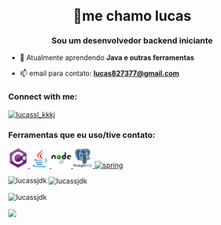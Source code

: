<h1 align="center">👋me chamo lucas</h1>
<h3 align="center">Sou um desenvolvedor backend iniciante</h3>

- 🌱 Atualmente aprendendo **Java e outras ferramentas**

- 📫 email para contato: **lucas827377@gmail.com**

<h3 align="left">Connect with me:</h3>
<p align="left">
<a href="https://instagram.com/lucassl_kkkj" target="blank"><img align="center" src="https://raw.githubusercontent.com/rahuldkjain/github-profile-readme-generator/master/src/images/icons/Social/instagram.svg" alt="lucassl_kkkj" height="30" width="40" /></a>
</p>

<h3 align="left">Ferramentas que eu uso/tive contato:</h3>
<p align="left"> <a href="https://www.w3schools.com/cs/" target="_blank" rel="noreferrer"> <img src="https://raw.githubusercontent.com/devicons/devicon/master/icons/csharp/csharp-original.svg" alt="csharp" width="40" height="40"/> </a> <a href="https://www.java.com" target="_blank" rel="noreferrer"> <img src="https://raw.githubusercontent.com/devicons/devicon/master/icons/java/java-original.svg" alt="java" width="40" height="40"/> </a> <a href="https://nodejs.org" target="_blank" rel="noreferrer"> <img src="https://raw.githubusercontent.com/devicons/devicon/master/icons/nodejs/nodejs-original-wordmark.svg" alt="nodejs" width="40" height="40"/> </a> <a href="https://www.postgresql.org" target="_blank" rel="noreferrer"> <img src="https://raw.githubusercontent.com/devicons/devicon/master/icons/postgresql/postgresql-original-wordmark.svg" alt="postgresql" width="40" height="40"/> </a> <a href="https://spring.io/" target="_blank" rel="noreferrer"> <img src="https://www.vectorlogo.zone/logos/springio/springio-icon.svg" alt="spring" width="40" height="40"/> </a> </p>

<p><img align="left" src="https://github-readme-stats.vercel.app/api/top-langs?username=lucassjdk&show_icons=true&theme=dark&locale=en&layout=compact" alt="lucassjdk" /></p>

<p>&nbsp;<img align="center" src="https://github-readme-stats.vercel.app/api?username=lucassjdk&show_icons=true&theme=dark&locale=en" alt="lucassjdk" /></p>

<p><img align="center" src="https://github-readme-streak-stats.herokuapp.com/?user=lucassjdk&theme=dark" alt="lucassjdk" /></p>
<p><img align="center" src="https://media1.tenor.com/m/suspytVqEIcAAAAC/java-my-beloved.gif"></p>
